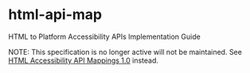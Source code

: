html-api-map
============

HTML to Platform Accessibility APIs Implementation Guide

NOTE: This specification is no longer active will not be maintained. See [HTML Accessibility API Mappings 1.0](https://www.w3.org/TR/html-aam-1.0/) instead.
